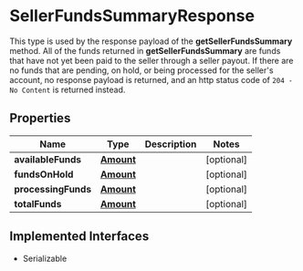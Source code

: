 

# SellerFundsSummaryResponse

This type is used by the response payload of the <strong>getSellerFundsSummary</strong> method. All of the funds returned in  <strong>getSellerFundsSummary</strong> are funds that have not yet been paid to the seller through a seller payout. If there are no funds that are pending, on hold, or being processed for the seller's account, no response payload is returned, and an http status code of <code>204 - No Content</code> is returned instead.
## Properties

Name | Type | Description | Notes
------------ | ------------- | ------------- | -------------
**availableFunds** | [**Amount**](Amount.md) |  |  [optional]
**fundsOnHold** | [**Amount**](Amount.md) |  |  [optional]
**processingFunds** | [**Amount**](Amount.md) |  |  [optional]
**totalFunds** | [**Amount**](Amount.md) |  |  [optional]


## Implemented Interfaces

* Serializable


